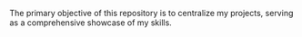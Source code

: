 The primary objective of this repository is to centralize my projects, serving as a comprehensive showcase of my skills. 
